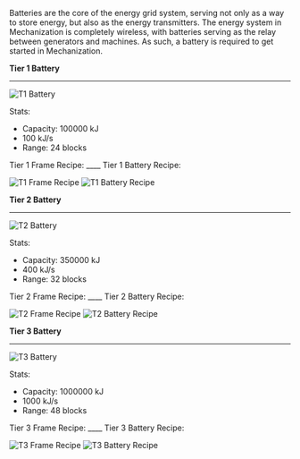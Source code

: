 Batteries are the core of the energy grid system, serving not only as a way to store energy, but also as the energy transmitters. The energy system in Mechanization is completely wireless, with batteries serving as the relay between generators and machines. As such, a battery is required to get started in Mechanization.

**Tier 1 Battery**
***
![T1 Battery](http://i.imgur.com/na7UkU3.png?1)

Stats:
* Capacity: 100000 kJ
* 100 kJ/s
* Range: 24 blocks

Tier 1 Frame Recipe: ____ Tier 1 Battery Recipe:

![T1 Frame Recipe](http://i.imgur.com/yVtyBx5.png?1) ![T1 Battery Recipe](http://i.imgur.com/sBZ5VjI.png?1)



**Tier 2 Battery**
***
![T2 Battery](http://i.imgur.com/ePxIkzY.png?1)

Stats:
* Capacity: 350000 kJ
* 400 kJ/s
* Range: 32 blocks

Tier 2 Frame Recipe: ____ Tier 2 Battery Recipe:

![T2 Frame Recipe](http://i.imgur.com/IrNLPez.png?1) ![T2 Battery Recipe](http://i.imgur.com/CJThtJ3.png?1)



**Tier 3 Battery**
***
![T3 Battery](http://i.imgur.com/MX3I95n.png?1)

Stats:
* Capacity: 1000000 kJ
* 1000 kJ/s
* Range: 48 blocks

Tier 3 Frame Recipe: ____ Tier 3 Battery Recipe:

![T3 Frame Recipe](http://i.imgur.com/MX3I95n.png?1) ![T3 Battery Recipe](http://i.imgur.com/98P9qU5.png?1)




